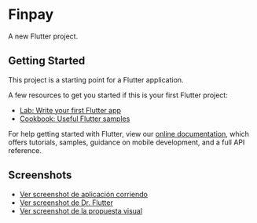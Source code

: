 # Finpay

A new Flutter project.

## Getting Started

This project is a starting point for a Flutter application.

A few resources to get you started if this is your first Flutter project:

- [Lab: Write your first Flutter app](https://flutter.dev/docs/get-started/codelab)
- [Cookbook: Useful Flutter samples](https://flutter.dev/docs/cookbook)

For help getting started with Flutter, view our
[online documentation](https://flutter.dev/docs), which offers tutorials,
samples, guidance on mobile development, and a full API reference.

## Screenshots

- [Ver screenshot de aplicación corriendo](https://github.com/SexoSupremo/flutter-template-ucom/blob/main/.screens/PhonePixel%C3%B1.png)
- [Ver screenshot de Dr. Flutter](https://github.com/SexoSupremo/flutter-template-ucom/blob/main/.screens/Dr%20Flutter.png)
- [Ver screenshot de la propuesta visual](https://github.com/SexoSupremo/flutter-template-ucom/blob/main/.screens/propuesta.png)
